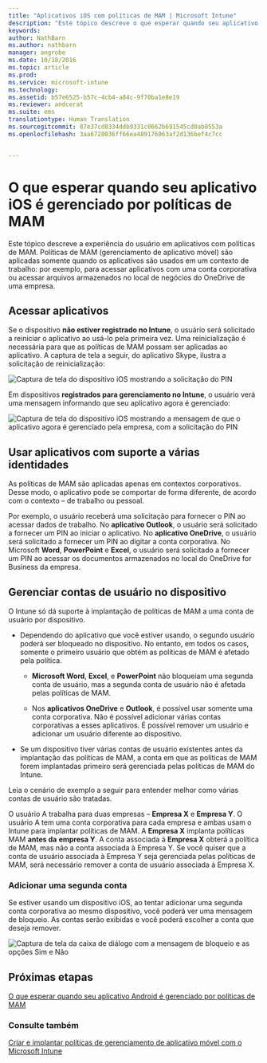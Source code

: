 ```yaml
---
title: "Aplicativos iOS com políticas de MAM | Microsoft Intune"
description: "Este tópico descreve o que esperar quando seu aplicativo iOS é gerenciado por políticas de gerenciamento de aplicativo móvel."
keywords: 
author: NathBarn
ms.author: nathbarn
manager: angrobe
ms.date: 10/18/2016
ms.topic: article
ms.prod: 
ms.service: microsoft-intune
ms.technology: 
ms.assetid: b57e6525-b57c-4cb4-a84c-9f70ba1e8e19
ms.reviewer: andcerat
ms.suite: ems
translationtype: Human Translation
ms.sourcegitcommit: 87e37cd8334ddb9331c0662b691545cd0ab0553a
ms.openlocfilehash: 3aa6728036ff66ea489176063af2d136bef4c7cc


---
```


# <a name="what-to-expect-when-your-ios-app-is-managed-by-mam-policies"></a>O que esperar quando seu aplicativo iOS é gerenciado por políticas de MAM
 Este tópico descreve a experiência do usuário em aplicativos com políticas de MAM. Políticas de MAM (gerenciamento de aplicativo móvel) são aplicadas somente quando os aplicativos são usados em um contexto de trabalho: por exemplo, para acessar aplicativos com uma conta corporativa ou acessar arquivos armazenados no local de negócios do OneDrive de uma empresa.

##  <a name="access-apps"></a>Acessar aplicativos

Se o dispositivo **não estiver registrado no Intune**, o usuário será solicitado a reiniciar o aplicativo ao usá-lo pela primeira vez.  Uma reinicialização é necessária para que as políticas de MAM possam ser aplicadas ao aplicativo. A captura de tela a seguir, do aplicativo Skype, ilustra a solicitação de reinicialização:


![Captura de tela do dispositivo iOS mostrando a solicitação do PIN](../media/appmanagement/iOS_AppPINPrompt.png)

Em dispositivos **registrados para gerenciamento no Intune**, o usuário verá uma mensagem informando que seu aplicativo agora é gerenciado:

![Captura de tela do dispositivo iOS mostrando a mensagem de que o aplicativo agora é gerenciado pela empresa, com a solicitação do PIN](../media/appmanagement/ios-managed-devices-pin-prompt.png)

##  <a name="use-apps-with-multi-identity-support"></a>Usar aplicativos com suporte a várias identidades

As políticas de MAM são aplicadas apenas em contextos corporativos. Desse modo, o aplicativo pode se comportar de forma diferente, de acordo com o contexto – de trabalho ou pessoal.

 Por exemplo, o usuário receberá uma solicitação para fornecer o PIN ao acessar dados de trabalho. No **aplicativo Outlook**, o usuário será solicitado a fornecer um PIN ao iniciar o aplicativo. No **aplicativo OneDrive**, o usuário será solicitado a fornecer um PIN ao digitar a conta corporativa.  No Microsoft **Word**, **PowerPoint** e **Excel**, o usuário será solicitado a fornecer um PIN ao acessar os documentos armazenados no local do OneDrive for Business da empresa.

##  <a name="manage-user-accounts-on-the-device"></a>Gerenciar contas de usuário no dispositivo

O Intune só dá suporte à implantação de políticas de MAM a uma conta de usuário por dispositivo.

* Dependendo do aplicativo que você estiver usando, o segundo usuário poderá ser bloqueado no dispositivo. No entanto, em todos os casos, somente o primeiro usuário que obtém as políticas de MAM é afetado pela política.
  * **Microsoft Word**, **Excel**, e **PowerPoint** não bloqueiam uma segunda conta de usuário, mas a segunda conta de usuário não é afetada pelas políticas de MAM.  

  * Nos **aplicativos OneDrive** e **Outlook**, é possível usar somente uma conta corporativa. Não é possível adicionar várias contas corporativas a esses aplicativos. É possível remover um usuário e adicionar um usuário diferente ao dispositivo.

* Se um dispositivo tiver várias contas de usuário existentes antes da implantação das políticas de MAM, a conta em que as políticas de MAM forem implantadas primeiro será gerenciada pelas políticas de MAM do Intune.


Leia o cenário de exemplo a seguir para entender melhor como várias contas de usuário são tratadas.

O usuário A trabalha para duas empresas – **Empresa X** e **Empresa Y**. O usuário A tem uma conta corporativa para cada empresa e ambas usam o Intune para implantar políticas de MAM. A **Empresa X** implanta políticas MAM **antes da** **empresa Y**. A conta associada à **Empresa X** obterá a política de MAM, mas não a conta associada à Empresa Y. Se você quiser que a conta de usuário associada à Empresa Y seja gerenciada pelas políticas de MAM, será necessário remover a conta de usuário associada à Empresa X.

### <a name="add-a-second-account"></a>Adicionar uma segunda conta

Se estiver usando um dispositivo iOS, ao tentar adicionar uma segunda conta corporativa ao mesmo dispositivo, você poderá ver uma mensagem de bloqueio. As contas serão exibidas e você poderá escolher a conta que deseja remover.

![Captura de tela da caixa de diálogo com a mensagem de bloqueio e as opções Sim e Não](../media/AppManagement/iOS_SwitchUser.PNG)
## <a name="next-steps"></a>Próximas etapas
[O que esperar quando seu aplicativo Android é gerenciado por políticas de MAM](user-experience-for-mam-enabled-android-apps-with-microsoft-intune.md)
### <a name="see-also"></a>Consulte também
[Criar e implantar políticas de gerenciamento de aplicativo móvel com o Microsoft Intune](create-and-deploy-mobile-app-management-policies-with-microsoft-intune.md)



<!--HONumber=Dec16_HO2-->


